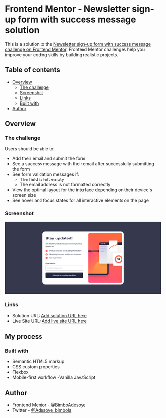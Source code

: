 # Frontend Mentor - Newsletter sign-up form with success message solution

This is a solution to the [Newsletter sign-up form with success message challenge on Frontend Mentor](https://www.frontendmentor.io/challenges/newsletter-signup-form-with-success-message-3FC1AZbNrv). Frontend Mentor challenges help you improve your coding skills by building realistic projects. 

## Table of contents

- [Overview](#overview)
  - [The challenge](#the-challenge)
  - [Screenshot](#screenshot)
  - [Links](#links)
  - [Built with](#built-with)
- [Author](#author)

## Overview

### The challenge

Users should be able to:

- Add their email and submit the form
- See a success message with their email after successfully submitting the form
- See form validation messages if:
  - The field is left empty
  - The email address is not formatted correctly
- View the optimal layout for the interface depending on their device's screen size
- See hover and focus states for all interactive elements on the page

### Screenshot

![](./assets/images/Screenshot%202023-07-13%20at%2013-09-21%20Frontend%20Mentor%20Newsletter%20sign-up%20form%20with%20success%20message.png)

### Links

- Solution URL: [Add solution URL here](https://github.com/BimboAdesoye/newsletter-sign-up-form)
- Live Site URL: [Add live site URL here](https://bimbos-newsletter-sign-up.netlify.app)

## My process

### Built with

- Semantic HTML5 markup
- CSS custom properties
- Flexbox
- Mobile-first workflow
-Vanilla JavaScript


## Author

- Frontend Mentor - [@BimboAdesoye](https://www.frontendmentor.io/profile/BimboAdesoye)
- Twitter - [@Adesoye_bimbola](https://twitter.com/Adesoye_bimbola)
